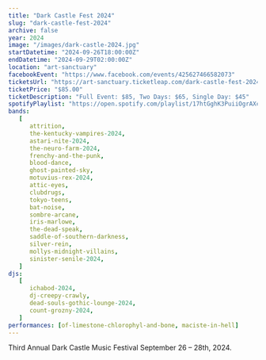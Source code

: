 ```yaml
---
title: "Dark Castle Fest 2024"
slug: "dark-castle-fest-2024"
archive: false
year: 2024
image: "/images/dark-castle-2024.jpg"
startDatetime: "2024-09-26T18:00:00Z"
endDatetime: "2024-09-29T02:00:00Z"
location: "art-sanctuary"
facebookEvent: "https://www.facebook.com/events/425627466582073"
ticketsUrl: "https://art-sanctuary.ticketleap.com/dark-castle-fest-2024"
ticketPrice: "$85.00"
ticketDescription: "Full Event: $85, Two Days: $65, Single Day: $45"
spotifyPlaylist: "https://open.spotify.com/playlist/17htGghK3PuiiOgrAXcAPe"
bands:
   [
      attrition,
      the-kentucky-vampires-2024,
      astari-nite-2024,
      the-neuro-farm-2024,
      frenchy-and-the-punk,
      blood-dance,
      ghost-painted-sky,
      motuvius-rex-2024,
      attic-eyes,
      clubdrugs,
      tokyo-teens,
      bat-noise,
      sombre-arcane,
      iris-marlowe,
      the-dead-speak,
      saddle-of-southern-darkness,
      silver-rein,
      mollys-midnight-villains,
      sinister-senile-2024,
   ]
djs:
   [
      ichabod-2024,
      dj-creepy-crawly,
      dead-souls-gothic-lounge-2024,
      count-grozny-2024,
   ]
performances: [of-limestone-chlorophyl-and-bone, maciste-in-hell]
---
```


Third Annual Dark Castle Music Festival September 26 – 28th, 2024.
